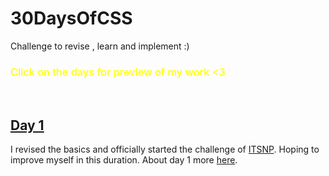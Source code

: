 # 30DaysOfCSS
Challenge to revise , learn and implement :)
<br>
### <span style="color : yellow; font-weight : 550;">Click on the days for preview of my work <3</span>
<br>


## <a href="https://ritikpanta.github.io/30DaysOfCSS/day1/">Day 1</a>
I revised the basics and officially started the challenge of <a href="https://clg.askmitra.com/">ITSNP</a>. Hoping to improve myself in this duration.
About day 1 more <a href="https://github.com/Ritikpanta/30DaysOfCSS/tree/main/day1">here</a>.

 

